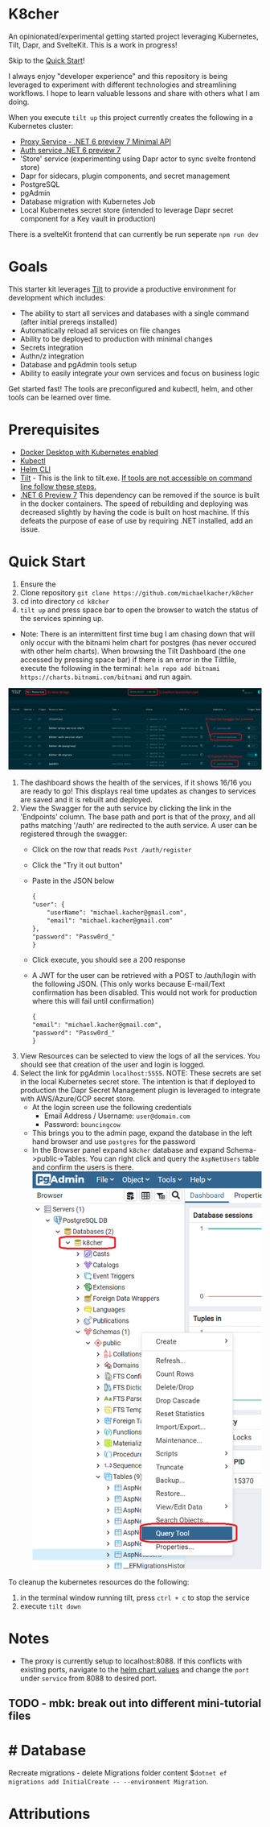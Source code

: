 # K8cher
An opinionated/experimental getting started project leveraging Kubernetes, Tilt, Dapr, and SvelteKit. This is a work in progress!

Skip to the [Quick Start](#quick-start)!

I always enjoy "developer experience" and this repository is being leveraged to experiment with different technologies and streamlining  workflows. I hope to learn valuable lessons and share with others what I am doing. 

When you execute `tilt up` this project currently creates the following in a Kubernetes cluster:
* [Proxy Service - .NET 6 preview 7 Minimal API](./src/k8cher.proxy/README.md)
* [Auth service .NET 6 preview 7](./src/k8cher.auth/README.md)
* 'Store' service (experimenting using Dapr actor to sync svelte frontend store)
* Dapr for sidecars, plugin components, and secret management
* PostgreSQL
* pgAdmin
* Database migration with Kubernetes Job
* Local Kubernetes secret store (intended to leverage Dapr secret component for a Key vault in production)

There is a svelteKit frontend that can currently be run seperate `npm run dev`

# Goals
This starter kit leverages [Tilt](https://tilt.dev/) to provide a productive environment for development which includes:
* The ability to start all services and databases with a single command (after initial prereqs installed)
* Automatically reload all services on file changes
* Ability to be deployed to production with minimal changes
* Secrets integration
* Authn/z integration
* Database and pgAdmin tools setup
* Ability to easily integrate your own services and focus on business logic

Get started fast! The tools are preconfigured and kubectl, helm, and other tools can be learned over time.

# Prerequisites
* [Docker Desktop with Kubernetes enabled](https://docs.docker.com/desktop/)
* [Kubectl](https://kubernetes.io/docs/tasks/tools/)
* [Helm CLI](https://helm.sh/docs/intro/install/)
* [Tilt](https://github.com/tilt-dev/tilt/releases) - This is the link to tilt.exe. [If tools are not accessible on command line follow these steps.](./docs/setup-path.md)
* [.NET 6 Preview 7](https://dotnet.microsoft.com/download/dotnet/6.0) This dependency can be removed if the source is built in the docker containers. The speed of rebuilding and deploying was decreased slightly by having the code is built on host machine. If this defeats the purpose of ease of use by requiring .NET installed, add an issue.

# Quick Start
1) Ensure the 
2) Clone repository `git clone https://github.com/michaelkacher/k8cher`
3) cd into directory `cd k8cher`
4) `tilt up` and press space bar to open the browser to watch the status of the services spinning up.
 
* Note: There is an intermittent first time bug I am chasing down that will only occur with the bitnami helm chart for postgres (has never occured with other helm charts). When browsing the Tilt Dashboard (the one accessed by pressing space bar) if there is an error in the Tiltfile, execute the following in the terminal: `helm repo add bitnami https://charts.bitnami.com/bitnami` and run again. 

 
![Image of Tilt Dashboard](/docs/images/tilt-getting-started.png "Tilt Dashboard")
1) The dashboard shows the health of the services, if it shows 16/16 you are ready to go! This displays real time updates as changes to services are saved and it is rebuilt and deployed.
2) View the Swagger for the auth service by clicking the link in the 'Endpoints' column. The base path and port is that of the proxy, and all paths matching '/auth' are redirected to the auth service. A user can be registered through the swagger:
    * Click on the row that reads `Post /auth/register`
    * Click the "Try it out button"
    * Paste in the JSON below
        ```
        {
        "user": {
            "userName": "michael.kacher@gmail.com",
            "email": "michael.kacher@gmail.com"
        },
        "password": "Passw0rd_"
        }
        ```

    * Click execute, you should see a 200 response
    * A JWT for the user can be retrieved with a POST to /auth/login with the following JSON. (This only works because E-mail/Text confirmation has been disabled. This would not work for production where this will fail until confirmation)
        ```
        {
        "email": "michael.kacher@gmail.com",
        "password": "Passw0rd_"
        }
        ```
3) View Resources can be selected to view the logs of all the services. You should see that creation of the user and login is logged.
4) Select the link for pgAdmin `localhost:5555`. NOTE: These secrets are set in the local Kubernetes secret store. The intention is that if deployed to production the Dapr Secret Management plugin is leveraged to integrate with AWS/Azure/GCP secret store.
    * At the login screen use the following credentials 
        - Email Address / Username: `user@domain.com`
        - Password: `bouncingcow`
    * This brings you to the admin page, expand the database in the left hand browser and use `postgres` for the password
    * In the Browser panel expand `k8cher` database and expand Schema->public->Tables. You can right click and query the `AspNetUsers` table and confirm the users is there.
    ![pgAdmin Tool](/docs/images/pgadmin-query.png "pgAdmin Tool")

To cleanup the kubernetes resources do the following:
1) in the terminal  window running tilt, press `ctrl + c` to stop the service
2) execute `tilt down`



# Notes
* The proxy is currently setup to localhost:8088. If this conflicts with existing ports, navigate to the [helm chart values](./src/k8cher.proxy/values.yaml) and change the `port` under `service` from 8088 to desired port.


## TODO - mbk: break out into different  mini-tutorial files
# # Database 


Recreate  migrations - delete Migrations folder content $`dotnet ef migrations add InitialCreate -- --environment Migration`.




# Attributions

